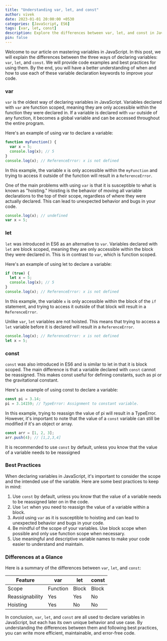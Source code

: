```yaml
---
title: "Understanding var, let, and const"
author: vivek
date: 2023-01-01 20:00:00 +0530
categories: [JavaScript, ES6]
tags: [var, let, const]
description: Explore the differences between var, let, and const in JavaScript and gain a deep understanding of variable declarations. Master the scope and variable lifetime in your code.
pin: false
---
```


Welcome to our article on mastering variables in JavaScript. In this post, we will explain the differences between the three ways of declaring variables: `var`, `let`, and `const`. We will provide code examples and best practices for using them. By the end, you will have a better understanding of when and how to use each of these variable declaration keywords to improve your code.

### var

`var` is the oldest way of declaring variables in JavaScript. Variables declared with `var` are function scoped, meaning they are only accessible within the function they were declared in. If a variable is declared with `var` outside of any function, it becomes a global variable and can be accessed throughout the entire program.

Here's an example of using var to declare a variable:

```javascript
function myFunction() {
  var x = 5;
  console.log(x); // 5
}
console.log(x); // ReferenceError: x is not defined
```

In this example, the variable x is only accessible within the `myFunction` and trying to access it outside of the function will result in a `ReferenceError`.

One of the main problems with using `var` is that it is susceptible to what is known as "hoisting." Hoisting is the behavior of moving all variable declarations to the top of their scope, regardless of where they were actually declared. This can lead to unexpected behavior and bugs in your code.

```javascript
console.log(x); // undefined
var x = 5;
```

### let

`let` was introduced in ES6 as an alternative to `var`. Variables declared with `let` are block scoped, meaning they are only accessible within the block they were declared in. This is in contrast to `var`, which is function scoped.

Here's an example of using let to declare a variable:

```javascript
if (true) {
  let x = 5;
  console.log(x); // 5
}
console.log(x); // ReferenceError: x is not defined
```

In this example, the variable `x` is only accessible within the block of the `if` statement, and trying to access it outside of that block will result in a `ReferenceError`.

Unlike `var`, `let` variables are not hoisted. This means that trying to access a `let` variable before it is declared will result in a `ReferenceError`.

```javascript
console.log(x); // ReferenceError: x is not defined
let x = 5;
```

### const

`const` was also introduced in ES6 and is similar to let in that it is block scoped. The main difference is that a variable declared with `const` cannot be reassigned. This makes const useful for defining constants, such as pi or the gravitational constant.

Here's an example of using const to declare a variable:

```javascript
const pi = 3.14;
pi = 3.14159; // TypeError: Assignment to constant variable.
```

In this example, trying to reassign the value of pi will result in a TypeError. However, it's important to note that the value of a `const` variable can still be modified if it's an object or array.

```javascript
const arr = [1, 2, 3];
arr.push(4); // [1,2,3,4]
```

It is recommended to use `const` by default, unless you know that the value of a variable needs to be reassigned

### Best Practices

When declaring variables in JavaScript, it's important to consider the scope and the intended use of the variable. Here are some best practices to keep in mind:

1. Use `const` by default, unless you know that the value of a variable needs to be reassigned later on in the code.
2. Use `let` when you need to reassign the value of a variable within a block.
3. Avoid using `var` as it is susceptible to hoisting and can lead to unexpected behavior and bugs in your code.
4. Be mindful of the scope of your variables. Use block scope when possible and only use function scope when necessary.
5. Use meaningful and descriptive variable names to make your code easier to understand and maintain.

### Differences at a Glance

Here is a summary of the differences between `var`, `let`, and `const`:

| Feature         | var      | let   | const |
| --------------- | -------- | ----- | ----- |
| Scope           | Function | Block | Block |
| Reassignability | Yes      | Yes   | No    |
| Hoisting        | Yes      | No    | No    |

In conclusion, `var`, `let`, and `const` are all used to declare variables in JavaScript, but each has its own unique behavior and use case. By understanding the differences between them and following best practices, you can write more efficient, maintainable, and error-free code.

